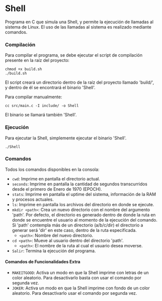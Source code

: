 Shell
===
Programa en C que simula una Shell, y permite la ejecución de llamadas al sistema de Linux. El uso de las llamadas
al sistema es realizado mediante comandos.

### Compilación
Para compilar el programa, se debe ejecutar el script de compilación presente en la raíz del proyecto:
```
chmod +x build.sh
./build.sh
```
El script creará un directorio dentro de la raíz del proyecto llamado 'build/', y dentro de él se encontrará el binario
'Shell'.

Para compilar manualmente:
```
cc src/main.c -I include/ -o Shell
```
El binario se llamará también 'Shell'.

### Ejecución
Para ejecutar la Shell, simplemente ejecutar el binario 'Shell'.

```
./Shell
```

### Comandos
Todos los comandos disponibles en la consola:
  * `cwd`: Imprime en pantalla el directorio actual.
  * `seconds`: Imprime en pantalla la cantidad de segundos transcurridos desde el primero de Enero de 1970 (EPOCH).
  * `stats`: Imprime en pantalla el uptime del sistema, información de la RAM y procesos actuales.
  * `ls`: Imprime en pantalla los archivos del directorio en donde se ejecute.
  * `mkdir <path>`: Crea un nuevo directorio con el nombre del argumento 'path'. Por defecto, el directorio es generado
  dentro de donde la ruta en donde se encuentre el usuario al momento de la ejecución del comando. Si 'path' contempla
  más de un directorio (a/b/c/dir) el directorio a generar será 'dir' en este caso, dentro de la ruta especificada.
    * `<path>`: Nombre del nuevo directorio.
  * `cd <path>`: Mueve al usuario dentro del directorio 'path'.
    * `<path>`: El nombre de la ruta al cual el usuario desea moverse.
  * `Salir`: Termina la ejecución del programa.

#### Comandos de Funcionalidades Extra
  * `MAKEITGOOD`: Activa un modo en que la Shell imprime con letras de un color aleatorio. Para desactivarlo basta con 
  usar el comando por segunda vez.
  * `JOKER`: Activa un modo en que la Shell imprime con fondo de un color aleatorio. Para desactivarlo usar el comando
  por segunda vez.
